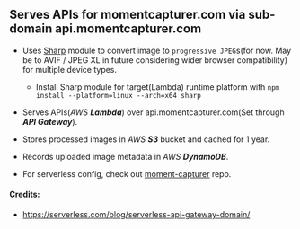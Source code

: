 ## Serves APIs for momentcapturer.com via sub-domain api.momentcapturer.com

- Uses [Sharp](https://github.com/lovell/sharp) module to convert image to `progressive JPEG`s(for now. May be to AVIF / JPEG XL in future considering wider browser compatibility) for multiple device types.

  - Install Sharp module for target(Lambda) runtime platform with `npm install --platform=linux --arch=x64 sharp`

- Serves APIs(_AWS_ **_Lambda_**) over api.momentcapturer.com(Set through **_API Gateway_**).

- Stores processed images in _AWS_ **_S3_** bucket and cached for 1 year.

- Records uploaded image metadata in _AWS_ **_DynamoDB_**.

- For serverless config, check out [moment-capturer](https://github.com/sureshUngarala/moment-capturer) repo.

#### Credits:

- https://serverless.com/blog/serverless-api-gateway-domain/
